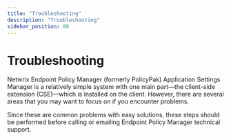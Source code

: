 ```yaml
---
title: "Troubleshooting"
description: "Troubleshooting"
sidebar_position: 80
---
```


# Troubleshooting

Netwrix Endpoint Policy Manager (formerly PolicyPak) Application Settings Manager is a relatively
simple system with one main part—the client-side extension (CSE)—which is installed on the client.
However, there are several areas that you may want to focus on if you encounter problems.

Since these are common problems with easy solutions, these steps should be performed before calling
or emailing Endpoint Policy Manager technical support.
